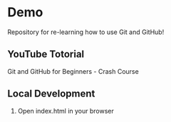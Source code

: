 # Demo

Repository for re-learning how to use Git and GitHub!

## YouTube Totorial

Git and GitHub for Beginners - Crash Course

## Local Development

1. Open index.html in your browser